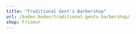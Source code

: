 ```yaml
---
title: "Traditional Gent's Barbershop"
url: /baden-baden/traditional-gents-barbershop/
shop: Friseur
---
```


